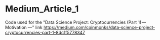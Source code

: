 # Medium_Article_1
 Code used for the "Data Science Project: Cryptocurrencies (Part 1) — Motivation —" link https://medium.com/coinmonks/data-science-project-cryptocurrencies-part-1-8dc1f5778347
